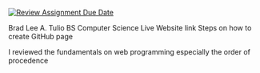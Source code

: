 [![Review Assignment Due Date](https://classroom.github.com/assets/deadline-readme-button-24ddc0f5d75046c5622901739e7c5dd533143b0c8e959d652212380cedb1ea36.svg)](https://classroom.github.com/a/GeX447Qt)




Brad Lee A. Tulio
BS Computer Science
Live Website link
Steps on how to create GitHub page



I reviewed the fundamentals on web programming especially the order of procedence
